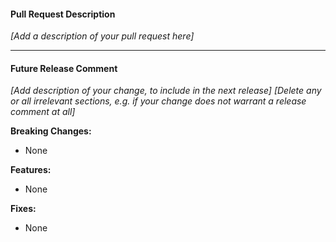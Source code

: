 #### Pull Request Description

_[Add a description of your pull request here]_

---

#### Future Release Comment
_[Add description of your change, to include in the next release]_
_[Delete any or all irrelevant sections, e.g. if your change does not warrant a release comment at all]_

**Breaking Changes:**
- None

**Features:**
- None

**Fixes:**
- None
